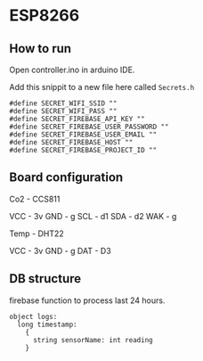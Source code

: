 # ESP8266

## How to run

Open controller.ino in arduino IDE.

Add this snippit to a new file here called `Secrets.h`

```
#define SECRET_WIFI_SSID ""
#define SECRET_WIFI_PASS ""
#define SECRET_FIREBASE_API_KEY ""
#define SECRET_FIREBASE_USER_PASSWORD ""
#define SECRET_FIREBASE_USER_EMAIL ""
#define SECRET_FIREBASE_HOST ""
#define SECRET_FIREBASE_PROJECT_ID ""
```

## Board configuration

Co2 - CCS811

VCC - 3v
GND - g
SCL - d1
SDA - d2
WAK - g

Temp - DHT22

VCC - 3v
GND - g
DAT - D3

## DB structure

firebase function to process last 24 hours.

```
object logs:
  long timestamp:
    {
      string sensorName: int reading
    }
```
